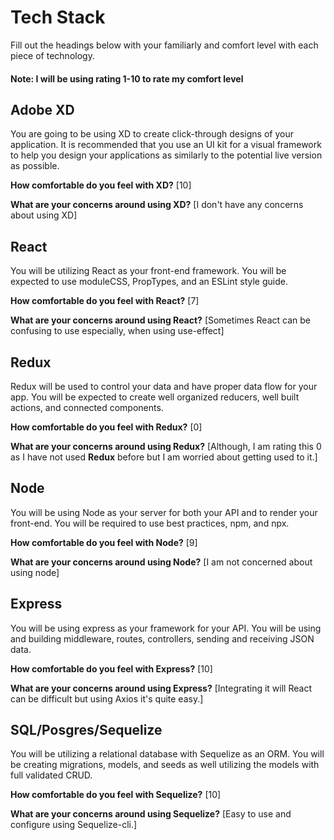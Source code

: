 # Tech Stack

Fill out the headings below with your familiarly and comfort level with each piece of technology.

#### Note: I will be using rating 1-10 to rate my comfort level


## Adobe XD

You are going to be using XD to create click-through designs of your application. It is recommended that you use an UI kit for a visual framework to help you design your applications as similarly to the potential live version as possible.

**How comfortable do you feel with XD?**
[10]

**What are your concerns around using XD?**
[I don't have any concerns about using XD]

## React

You will be utilizing React as your front-end framework. You will be expected to use moduleCSS, PropTypes, and an ESLint style guide.

**How comfortable do you feel with React?**
[7]

**What are your concerns around using React?**
[Sometimes React can be confusing to use especially, when using use-effect]

## Redux

Redux will be used to control your data and have proper data flow for your app. You will be expected to create well organized reducers, well built actions, and connected components.

**How comfortable do you feel with Redux?**
[0]

**What are your concerns around using Redux?**
[Although, I am rating this 0 as I have not used **Redux** before but I am worried about getting used to it.]

## Node

You will be using Node as your server for both your API and to render your front-end. You will be required to use best practices, npm, and npx.

**How comfortable do you feel with Node?**
[9]

**What are your concerns around using Node?**
[I am not concerned about using node]

## Express

You will be using express as your framework for your API. You will be using and building middleware, routes, controllers, sending and receiving JSON data.

**How comfortable do you feel with Express?**
[10]

**What are your concerns around using Express?**
[Integrating it will React can be difficult but using Axios it's quite easy.]

## SQL/Posgres/Sequelize

You will be utilizing a relational database with Sequelize as an ORM. You will be creating migrations, models, and seeds as well utilizing the models with full validated CRUD.

**How comfortable do you feel with Sequelize?**
[10]

**What are your concerns around using Sequelize?**
[Easy to use and configure using Sequelize-cli.]

